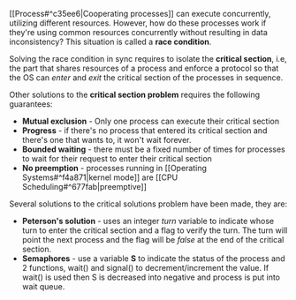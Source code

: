 [[Process#^c35ee6|Cooperating processes]] can execute concurrently, utilizing different resources. However, how do these processes work if they're using common resources concurrently without resulting in data inconsistency? This situation is called a **race condition**.

Solving the race condition in sync requires to isolate the **critical section**, i.e, the part that shares resources of a process and enforce a protocol so that the OS can *enter* and *exit* the critical section of the processes in sequence.

Other solutions to the **critical section problem** requires the following guarantees:
- **Mutual exclusion** - Only one process can execute their critical section
- **Progress** - if there's no process that entered its critical section and there's one that wants to, it won't wait forever.
- **Bounded waiting** - there must be a fixed number of times for processes to wait for their request to enter their critical section
- **No preemption** - processes running in [[Operating Systems#^f4a871|kernel mode]] are [[CPU Scheduling#^677fab|preemptive]]

Several solutions to the critical solutions problem have been made, they are:
- **Peterson's solution** - uses an integer *turn* variable to indicate whose turn to enter the critical section and a flag to verify the turn. The turn will point the next process and the flag will be *false* at the end of the critical section.
- **Semaphores** - use a variable **S** to indicate the status of the process and 2 functions, wait() and signal() to decrement/increment the value. If wait() is used then S is decreased into negative and process is put into wait queue. 